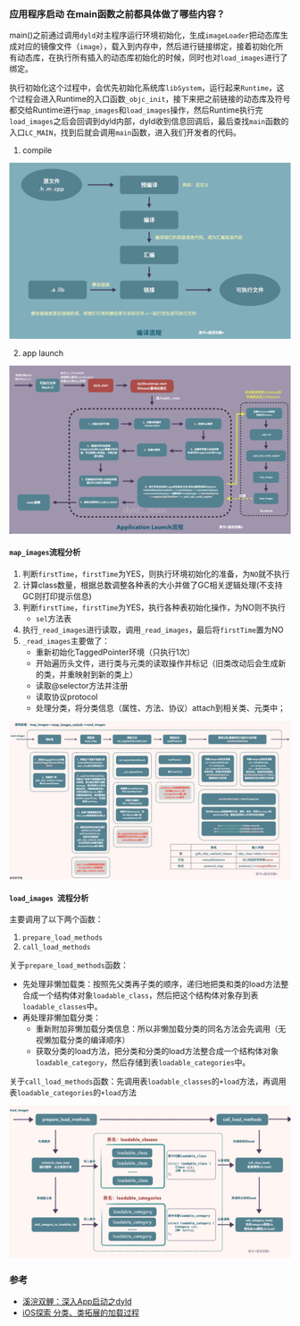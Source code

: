 ### 应用程序启动 在main函数之前都具体做了哪些内容？

main()之前通过调用`dyld`对主程序运行环境初始化，生成`imageLoader`把动态库生成对应的镜像文件（`image`），载入到内存中，然后进行链接绑定，接着初始化所有动态库，在执行所有插入的动态库初始化的时候，同时也对`load_images`进行了绑定。

执行初始化这个过程中，会优先初始化系统库`libSystem`，运行起来`Runtime`，这个过程会进入Runtime的入口函数`_objc_init`，接下来把之前链接的动态库及符号都交给Runtime进行`map_images`和`load_images`操作，然后Runtime执行完`load_images`之后会回调到dyld内部，dyld收到信息回调后，最后查找`main`函数的入口`LC_MAIN`，找到后就会调用`main`函数，进入我们开发者的代码。

1. compile

![img_compile](../images/img_compile.jpg)

2. app launch

![img_app_launch](../images/img_app_launch.jpg)

#### `map_images`流程分析

1. 判断`firstTime`，`firstTime`为YES，则执行环境初始化的准备，为`NO`就不执行
2. 计算class数量，根据总数调整各种表的大小并做了GC相关逻辑处理(不支持GC则打印提示信息)
3. 判断`firstTime`，`firstTime`为YES，执行各种表初始化操作，为NO则不执行
	* `sel`方法表
4. 执行`_read_images`进行读取，调用`_read_images`，最后将`firstTime`置为NO
5. `_read_images`主要做了：
	* 重新初始化TaggedPointer环境（只执行1次）
	* 开始遍历头文件，进行类与元类的读取操作并标记（旧类改动后会生成新的类，并重映射到新的类上）
	* 读取@selector方法并注册
	* 读取协议protocol
	* 处理分类，将分类信息（属性、方法、协议）attach到相关类、元类中；

![img_read_images](../images/img_read_images.jpg)

#### `load_images `流程分析

主要调用了以下两个函数：

1. `prepare_load_methods `
2. `call_load_methods `

关于`prepare_load_methods`函数：

* 先处理非懒加载类：按照先父类再子类的顺序，递归地把类和类的load方法整合成一个结构体对象`loadable_class`，然后把这个结构体对象存到表`loadable_classes`中。
* 再处理非懒加载分类：
	* 重新附加非懒加载分类信息：所以非懒加载分类的同名方法会先调用（无视懒加载分类的编译顺序）
	* 获取分类的load方法，把分类和分类的load方法整合成一个结构体对象`loadable_category`，然后存储到表`loadable_categories`中。

关于`call_load_methods`函数：先调用表`loadable_classes`的`+load`方法，再调用表`loadable_categories`的`+load`方法

![img_load_images](../images/img_load_images.jpg)

### 参考

* [溪浣双鲤：深入App启动之dyld](https://www.jianshu.com/p/ea680941e084) 
* [iOS探索 分类、类拓展的加载过程](https://juejin.cn/post/6844904072403910664#heading-5)